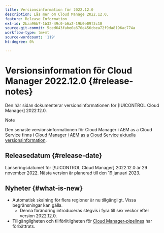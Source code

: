 ```yaml
---
title: Versionsinformation för 2022.12.0
description: Läs mer om Cloud Manage 2022.12.0.
feature: Release Information
exl-id: 2baa96b7-1b32-49c0-b6a2-19b0e09f3c10
source-git-commit: 5ced643fabe0a670e456cbea72f9da8196ac774a
workflow-type: tm+mt
source-wordcount: '119'
ht-degree: 0%

---
```


# Versionsinformation för Cloud Manager 2022.12.0 {#release-notes}

Den här sidan dokumenterar versionsinformationen för [!UICONTROL Cloud Manager] 2022.12.0.

>[!NOTE]
>
>Den senaste versionsinformationen för Cloud Manager i AEM as a Cloud Service finns i [Cloud Manager i AEM as a Cloud Service aktuella versionsinformation](https://experienceleague.adobe.com/en/docs/experience-manager-cloud-service/content/release-notes/cloud-manager/current).

## Releasedatum {#release-date}

Lanseringsdatumet för [!UICONTROL Cloud Manager] 2022.12.0 är 29 november 2022. Nästa version är planerad till den 19 januari 2023.

## Nyheter {#what-is-new}

* Automatisk skalning för flera regioner är nu tillgängligt. Vissa begränsningar kan gälla.
   * Denna förändring introduceras stegvis i fyra till sex veckor efter version 2022.12.0.
* Tillgängligheten och tillförlitligheten för [Cloud Manager-pipelines](/help/overview/ci-cd-pipelines.md) har förbättrats.
